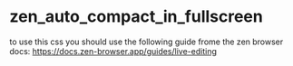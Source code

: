 # zen_auto_compact_in_fullscreen
to use this css you should use the following guide frome the zen browser docs: https://docs.zen-browser.app/guides/live-editing
